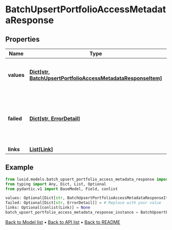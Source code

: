 # BatchUpsertPortfolioAccessMetadataResponse

## Properties
Name | Type | Description | Notes
------------ | ------------- | ------------- | -------------
**values** | [**Dict[str, BatchUpsertPortfolioAccessMetadataResponseItem]**](BatchUpsertPortfolioAccessMetadataResponseItem.md) | The items have been successfully updated or created. | [optional] 
**failed** | [**Dict[str, ErrorDetail]**](ErrorDetail.md) | The items that could not be updated or created along with a reason for their failure. | [optional] 
**links** | [**List[Link]**](Link.md) |  | [optional] 
## Example

```python
from lusid.models.batch_upsert_portfolio_access_metadata_response import BatchUpsertPortfolioAccessMetadataResponse
from typing import Any, Dict, List, Optional
from pydantic.v1 import BaseModel, Field, conlist

values: Optional[Dict[str, BatchUpsertPortfolioAccessMetadataResponseItem]] = # Replace with your value
failed: Optional[Dict[str, ErrorDetail]] = # Replace with your value
links: Optional[conlist(Link)] = None
batch_upsert_portfolio_access_metadata_response_instance = BatchUpsertPortfolioAccessMetadataResponse(values=values, failed=failed, links=links)

```

[Back to Model list](../README.md#documentation-for-models) &#8226; [Back to API list](../README.md#documentation-for-api-endpoints) &#8226; [Back to README](../README.md)

